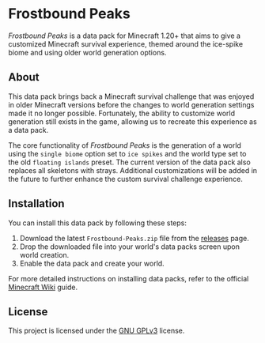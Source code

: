 # Frostbound Peaks

_Frostbound Peaks_ is a data pack for Minecraft 1.20+ that aims to give a customized Minecraft survival experience, themed around the ice-spike biome and using older world generation options.

## About

This data pack brings back a Minecraft survival challenge that was enjoyed in older Minecraft versions before the changes to world generation settings made it no longer possible. Fortunately, the ability to customize world generation still exists in the game, allowing us to recreate this experience as a data pack.

The core functionality of _Frostbound Peaks_ is the generation of a world using the `single biome` option set to `ice spikes` and the world type set to the old `floating islands` preset. The current version of the data pack also replaces all skeletons with strays. Additional customizations will be added in the future to further enhance the custom survival challenge experience.

## Installation

You can install this data pack by following these steps:

1. Download the latest `Frostbound-Peaks.zip` file from the [releases](https://github.com/AnalogCyan/Frostbound-Peaks/releases) page.
2. Drop the downloaded file into your world's data packs screen upon world creation.
3. Enable the data pack and create your world.

For more detailed instructions on installing data packs, refer to the official [Minecraft Wiki](https://minecraft.fandom.com/wiki/Tutorials/Installing_data_packs) guide.

## License

This project is licensed under the [GNU GPLv3](./LICENSE) license.
